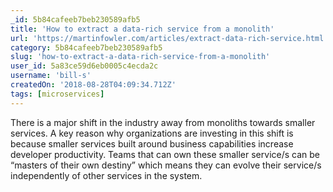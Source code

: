 ```yaml
---
_id: 5b84cafeeb7beb230589afb5
title: 'How to extract a data-rich service from a monolith'
url: 'https://martinfowler.com/articles/extract-data-rich-service.html'
category: 5b84cafeeb7beb230589afb5
slug: 'how-to-extract-a-data-rich-service-from-a-monolith'
user_id: 5a83ce59d6eb0005c4ecda2c
username: 'bill-s'
createdOn: '2018-08-28T04:09:34.712Z'
tags: [microservices]
---
```


There is a major shift in the industry away from monoliths towards smaller services. A key reason why organizations are investing in this shift is because smaller services built around business capabilities increase developer productivity. Teams that can own these smaller service/s can be “masters of their own destiny” which means they can evolve their service/s independently of other services in the system.


